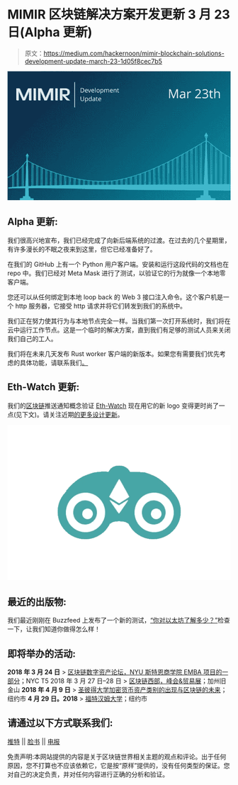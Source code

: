 # MIMIR 区块链解决方案开发更新 3 月 23 日(Alpha 更新)

> 原文：<https://medium.com/hackernoon/mimir-blockchain-solutions-development-update-march-23-1d05f8cec7b5>

![](img/22ee7eb581a6eb089cba65bac2cd6981.png)

## Alpha 更新:

我们很高兴地宣布，我们已经完成了向新后端系统的过渡。在过去的几个星期里，有许多漫长的不眠之夜来到这里，但它已经准备好了。

在我们的 GitHub 上有一个 Python 用户客户端。安装和运行这段代码的文档也在 repo 中。我们已经对 Meta Mask 进行了测试，以验证它的行为就像一个本地零客户端。

您还可以从任何绑定到本地 loop back 的 Web 3 接口注入命令。这个客户机是一个 http 服务器，它接受 http 请求并将它们转发到我们的系统中。

我们正在努力使其行为与本地节点完全一样。当我们第一次打开系统时，我们将在云中运行工作节点。这是一个临时的解决方案，直到我们有足够的测试人员来关闭我们自己的工人。

我们将在未来几天发布 Rust worker 客户端的新版本。如果您有需要我们优先考虑的具体功能，请联系我们[。](http://t.me/mimirblockchain)

## Eth-Watch 更新:

我们的[区块链](https://hackernoon.com/tagged/blockchain)推送通知概念验证 [Eth-Watch](https://eth-watch.io/) 现在用它的新 logo 变得更时尚了一点(见下文)。请关注近期[的更多设计更新](https://hackernoon.com/tagged/future)。

![](img/23a0382663b4144ba0c62ccffaa6083f.png)

## 最近的出版物:

我们最近刚刚在 Buzzfeed 上发布了一个新的测试，[“你对以太坊了解多少？”](http://bit.ly/Ethknowledgequiz)检查一下，让我们知道你做得怎么样！

## 即将举办的活动:

**2018 年 3 月 24 日** > [区块链数字资产论坛，NYU 斯特恩商学院 EMBA 项目的一部分](http://www.stern.nyu.edu/programs-admissions/emba-programs)；NYC
T5 2018 年 3 月 27 日–28 日 > [区块链西部，峰会&贸易展](http://blockchainwest.com/san-francisco-2018)；加州旧金山
**2018 年 4 月 9 日** > [圣彼得大学加密货币资产类别的出现与区块链的未来](https://www.saintpeters.edu/academics/graduate-programs/master-of-science-in-cyber-security/)；纽约市
**4 月 29 日。2018** > [福特汉姆大学](https://www.fordham.edu/)；纽约市

## 请通过以下方式联系我们:

[推特](https://twitter.com/MimirBlockchain) || [脸书](https://www.facebook.com/MimirBlockchain/) || [电报](https://t.me/mimirblockchain)

免责声明:本网站提供的内容是关于区块链世界相关主题的观点和评论。出于任何原因，您不打算也不应该依赖它，它是按“原样”提供的，没有任何类型的保证。您对自己的决定负责，并对任何内容进行正确的分析和验证。